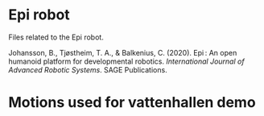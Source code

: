 # Epi robot

Files related to the Epi robot. 

Johansson, B., Tjøstheim, T. A., & Balkenius, C. (2020). Epi : An open humanoid platform for developmental robotics. *International Journal of Advanced Robotic Systems*. SAGE Publications.

# Motions used for vattenhallen demo